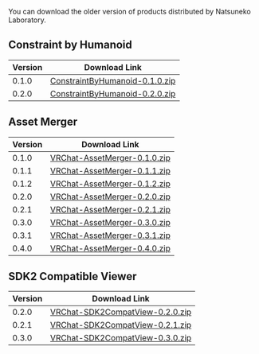 You can download the older version of products distributed by Natsuneko Laboratory.

## Constraint by Humanoid

| Version | Download Link                                                                                  |
| ------- | ---------------------------------------------------------------------------------------------- |
| 0.1.0   | [ConstraintByHumanoid-0.1.0.zip](https://archive.mochizuki.moe/ConstraintByHumanoid-0.1.0.zip) |
| 0.2.0   | [ConstraintByHumanoid-0.2.0.zip](https://archive.mochizuki.moe/ConstraintByHumanoid-0.2.0.zip) |

## Asset Merger

| Version | Download Link                                                                              |
| ------- | ------------------------------------------------------------------------------------------ |
| 0.1.0   | [VRChat-AssetMerger-0.1.0.zip](https://archive.mochizuki.moe/VRChat-AssetMerger-0.1.0.zip) |
| 0.1.1   | [VRChat-AssetMerger-0.1.1.zip](https://archive.mochizuki.moe/VRChat-AssetMerger-0.1.1.zip) |
| 0.1.2   | [VRChat-AssetMerger-0.1.2.zip](https://archive.mochizuki.moe/VRChat-AssetMerger-0.1.2.zip) |
| 0.2.0   | [VRChat-AssetMerger-0.2.0.zip](https://archive.mochizuki.moe/VRChat-AssetMerger-0.2.0.zip) |
| 0.2.1   | [VRChat-AssetMerger-0.2.1.zip](https://archive.mochizuki.moe/VRChat-AssetMerger-0.2.1.zip) |
| 0.3.0   | [VRChat-AssetMerger-0.3.0.zip](https://archive.mochizuki.moe/VRChat-AssetMerger-0.3.0.zip) |
| 0.3.1   | [VRChat-AssetMerger-0.3.1.zip](https://archive.mochizuki.moe/VRChat-AssetMerger-0.3.1.zip) |
| 0.4.0   | [VRChat-AssetMerger-0.4.0.zip](https://archive.mochizuki.moe/VRChat-AssetMerger-0.4.0.zip) |

## SDK2 Compatible Viewer

| Version | Download Link                                                                                    |
| ------- | ------------------------------------------------------------------------------------------------ |
| 0.2.0   | [VRChat-SDK2CompatView-0.2.0.zip](https://archive.mochizuki.moe/VRChat-SDK2CompatView-0.2.0.zip) |
| 0.2.1   | [VRChat-SDK2CompatView-0.2.1.zip](https://archive.mochizuki.moe/VRChat-SDK2CompatView-0.2.1.zip) |
| 0.3.0   | [VRChat-SDK2CompatView-0.3.0.zip](https://archive.mochizuki.moe/VRChat-SDK2CompatView-0.3.0.zip) |
